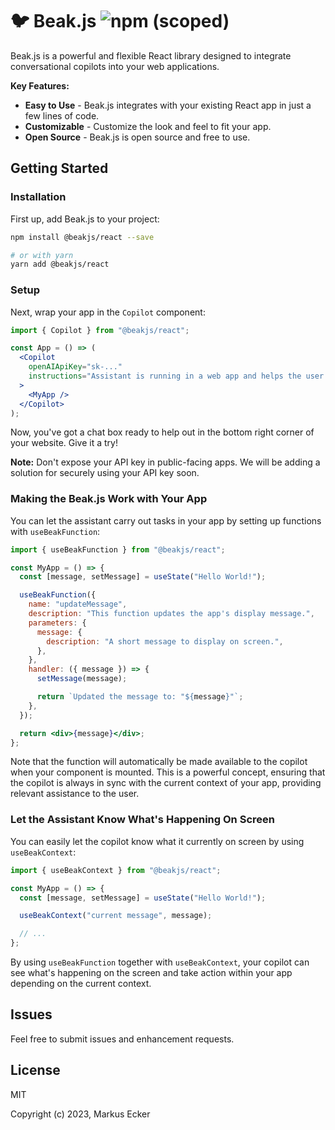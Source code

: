 # 🐦 Beak.js ![npm (scoped)](https://img.shields.io/npm/v/%40beakjs/react)

Beak.js is a powerful and flexible React library designed to integrate conversational copilots into your web applications.

**Key Features:**

- **Easy to Use** - Beak.js integrates with your existing React app in just a few lines of code.
- **Customizable** - Customize the look and feel to fit your app.
- **Open Source** - Beak.js is open source and free to use.

## Getting Started

### Installation

First up, add Beak.js to your project:

```bash
npm install @beakjs/react --save

# or with yarn
yarn add @beakjs/react
```

### Setup

Next, wrap your app in the `Copilot` component:

```jsx
import { Copilot } from "@beakjs/react";

const App = () => (
  <Copilot
    openAIApiKey="sk-..."
    instructions="Assistant is running in a web app and helps the user with XYZ."
  >
    <MyApp />
  </Copilot>
);
```

Now, you've got a chat box ready to help out in the bottom right corner of your website. Give it a try!

**Note:** Don't expose your API key in public-facing apps. We will be adding a solution for securely using your API key soon.

### Making the Beak.js Work with Your App

You can let the assistant carry out tasks in your app by setting up functions with `useBeakFunction`:

```jsx
import { useBeakFunction } from "@beakjs/react";

const MyApp = () => {
  const [message, setMessage] = useState("Hello World!");

  useBeakFunction({
    name: "updateMessage",
    description: "This function updates the app's display message.",
    parameters: {
      message: {
        description: "A short message to display on screen.",
      },
    },
    handler: ({ message }) => {
      setMessage(message);

      return `Updated the message to: "${message}"`;
    },
  });

  return <div>{message}</div>;
};
```

Note that the function will automatically be made available to the copilot when your component is mounted. This is a powerful concept, ensuring that the copilot is always in sync with the current context of your app, providing relevant assistance to the user.

### Let the Assistant Know What's Happening On Screen

You can easily let the copilot know what it currently on screen by using `useBeakContext`:

```jsx
import { useBeakContext } from "@beakjs/react";

const MyApp = () => {
  const [message, setMessage] = useState("Hello World!");

  useBeakContext("current message", message);

  // ...
};
```

By using `useBeakFunction` together with `useBeakContext`, your copilot can see what's happening on the screen and take action within your app depending on the current context.

## Issues

Feel free to submit issues and enhancement requests.

## License

MIT

Copyright (c) 2023, Markus Ecker
